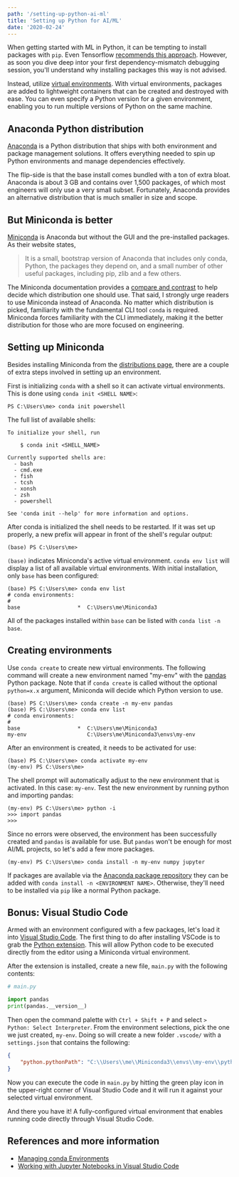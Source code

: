 ```yaml
---
path: '/setting-up-python-ai-ml'
title: 'Setting up Python for AI/ML'
date: '2020-02-24'
---
```


When getting started with ML in Python, it can be tempting to
install packages with `pip`. Even
Tensorflow [recommends this approach](https://www.tensorflow.org/install).
However, as soon you dive deep intor your first dependency-mismatch
debugging session, you'll understand why installing packages this way
is not advised.

Instead, utilize [virtual environments](https://docs.python.org/3/tutorial/venv.html).
With virtual environments, packages are added to lightweight containers
that can be created and destroyed with ease. You can even specify a Python
version for a given environment, enabling you to run multiple versions of
Python on the same machine.

## Anaconda Python distribution

[Anaconda](https://www.anaconda.com/) is a Python distribution that ships
with both environment and package management solutions. It offers everything
needed to spin up Python environments and manage dependencies effectively.

The flip-side is that the base install comes bundled with a ton of extra
bloat. Anaconda is about 3 GB and contains over 1,500 packages, of which most
engineers will only use a very small subset. Fortunately, Anaconda
provides an alternative distribution that is much smaller in size and scope.

## But Miniconda is better

[Miniconda](https://docs.conda.io/en/latest/miniconda.html) is Anaconda
but without the GUI and the pre-installed packages. As their website states,

> It is a small, bootstrap version of Anaconda that includes only conda,
> Python, the packages they depend on, and a small number of other useful
> packages, including pip, zlib and a few others.

The Miniconda documentation provides a
[compare and contrast](https://docs.conda.io/projects/conda/en/latest/user-guide/install/download.html#anaconda-or-miniconda)
to help decide which distribution one should use. That said, I strongly urge
readers to use Miniconda instead of Anaconda. No matter which distribution
is picked, familiarity with the fundamental CLI tool `conda` is required.
Miniconda forces familiarity with the CLI immediately, making it the better
distribution for those who are more focused on engineering.

## Setting up Miniconda

Besides installing Miniconda from the
[distributions page](https://docs.conda.io/en/latest/miniconda.html),
there are a couple of extra steps involved in setting up an environment.

First is initializing `conda` with a shell so it can activate
virtual environments. This is done using `conda init <SHELL NAME>`:

```
PS C:\Users\me> conda init powershell
```

The full list of available shells:

```
To initialize your shell, run

    $ conda init <SHELL_NAME>

Currently supported shells are:
  - bash
  - cmd.exe
  - fish
  - tcsh
  - xonsh
  - zsh
  - powershell

See 'conda init --help' for more information and options.
```

After conda is initialized the shell needs to be restarted.
If it was set up properly, a new prefix will appear in front of
the shell's regular output:

```
(base) PS C:\Users\me>
```

`(base)` indicates Miniconda's active virtual environment.
`conda env list` will display a list of all available virtual environments.
With initial installation, only `base` has been configured:

```
(base) PS C:\Users\me> conda env list
# conda environments:
#
base                  *  C:\Users\me\Miniconda3
```

All of the packages installed within `base` can be listed with
`conda list -n base`.

## Creating environments

Use `conda create` to create new virtual environments. The following
command will create a new environment named "my-env" with the
[pandas](https://pandas.pydata.org/) Python package. Note that
if `conda create` is called without the optional `python=x.x` argument,
Miniconda will decide which Python version to use.

```
(base) PS C:\Users\me> conda create -n my-env pandas
(base) PS C:\Users\me> conda env list
# conda environments:
#
base                  *  C:\Users\me\Miniconda3
my-env                   C:\Users\me\Miniconda3\envs\my-env
```

After an environment is created, it needs to be activated for use: 

```
(base) PS C:\Users\me> conda activate my-env
(my-env) PS C:\Users\me>
```

The shell prompt will automatically adjust to the new environment
that is activated. In this case: `my-env`. Test the new environment
by running python and importing pandas:

```
(my-env) PS C:\Users\me> python -i
>>> import pandas
>>>
```

Since no errors were observed, the environment has been successfully created
and `pandas` is available for use. But `pandas` won't be enough for most
AI/ML projects, so let's add a few more packages.

```
(my-env) PS C:\Users\me> conda install -n my-env numpy jupyter
```

If packages are available via the
[Anaconda package repository](https://anaconda.org/anaconda/repo) they
can be added with `conda install -n <ENVIRONMENT NAME>`. Otherwise,
they'll need to be installed via `pip` like a normal Python package.

## Bonus: Visual Studio Code

Armed with an environment configured with a few packages, let's
load it into [Visual Studio Code](https://code.visualstudio.com/). The
first thing to do after installing VSCode is to grab the
[Python extension](https://marketplace.visualstudio.com/items?itemName=ms-python.python).
This will allow Python code to be executed directly from the editor using
a Miniconda virtual environment.

After the extension is installed, create a new file, `main.py` with the
following contents:

```py
# main.py

import pandas
print(pandas.__version__)
```

Then open the command palette with `Ctrl + Shift + P` and select
`> Python: Select Interpreter`. From the environment selections, pick
the one we just created, `my-env`. Doing so will
create a new folder `.vscode/` with a `settings.json` that contains the following:

```json
{
    "python.pythonPath": "C:\\Users\\me\\Miniconda3\\envs\\my-env\\python.exe"
}
```

Now you can execute the code in `main.py` by hitting the green play icon
in the upper-right corner of Visual Studio Code and it will run it against
your selected virtual environment.

And there you have it! A fully-configured virtual environment that enables
running code directly through Visual Studio Code.

## References and more information

* [Managing conda Environments](https://docs.conda.io/projects/conda/en/latest/user-guide/tasks/manage-environments.html)
* [Working with Jupyter Notebooks in Visual Studio Code](https://code.visualstudio.com/docs/python/jupyter-support)
